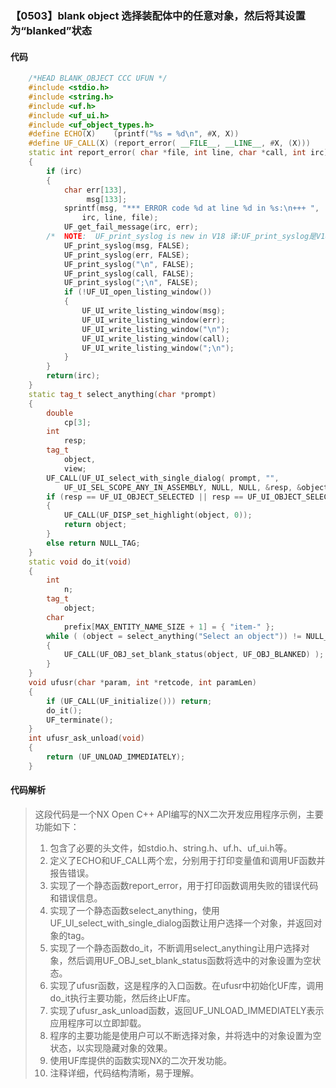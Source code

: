 ### 【0503】blank object 选择装配体中的任意对象，然后将其设置为“blanked”状态

#### 代码

```cpp
    /*HEAD BLANK_OBJECT CCC UFUN */  
    #include <stdio.h>  
    #include <string.h>  
    #include <uf.h>  
    #include <uf_ui.h>  
    #include <uf_object_types.h>  
    #define ECHO(X)    (printf("%s = %d\n", #X, X))  
    #define UF_CALL(X) (report_error( __FILE__, __LINE__, #X, (X)))  
    static int report_error( char *file, int line, char *call, int irc)  
    {  
        if (irc)  
        {  
            char err[133],  
                 msg[133];  
            sprintf(msg, "*** ERROR code %d at line %d in %s:\n+++ ",  
                irc, line, file);  
            UF_get_fail_message(irc, err);  
        /*  NOTE:  UF_print_syslog is new in V18 译:UF_print_syslog是V18版本新增的函数，用于打印系统日志信息。 */  
            UF_print_syslog(msg, FALSE);  
            UF_print_syslog(err, FALSE);  
            UF_print_syslog("\n", FALSE);  
            UF_print_syslog(call, FALSE);  
            UF_print_syslog(";\n", FALSE);  
            if (!UF_UI_open_listing_window())  
            {  
                UF_UI_write_listing_window(msg);  
                UF_UI_write_listing_window(err);  
                UF_UI_write_listing_window("\n");  
                UF_UI_write_listing_window(call);  
                UF_UI_write_listing_window(";\n");  
            }  
        }  
        return(irc);  
    }  
    static tag_t select_anything(char *prompt)  
    {  
        double  
            cp[3];  
        int  
            resp;  
        tag_t  
            object,  
            view;  
        UF_CALL(UF_UI_select_with_single_dialog( prompt, "",  
            UF_UI_SEL_SCOPE_ANY_IN_ASSEMBLY, NULL, NULL, &resp, &object, cp, &view));  
        if (resp == UF_UI_OBJECT_SELECTED || resp == UF_UI_OBJECT_SELECTED_BY_NAME)  
        {  
            UF_CALL(UF_DISP_set_highlight(object, 0));  
            return object;  
        }  
        else return NULL_TAG;  
    }  
    static void do_it(void)  
    {  
        int  
            n;  
        tag_t  
            object;  
        char  
            prefix[MAX_ENTITY_NAME_SIZE + 1] = { "item-" };  
        while ( (object = select_anything("Select an object")) != NULL_TAG)   
        {  
            UF_CALL(UF_OBJ_set_blank_status(object, UF_OBJ_BLANKED) );  
        }  
    }  
    void ufusr(char *param, int *retcode, int paramLen)  
    {  
        if (UF_CALL(UF_initialize())) return;  
        do_it();  
        UF_terminate();  
    }  
    int ufusr_ask_unload(void)  
    {  
        return (UF_UNLOAD_IMMEDIATELY);  
    }

```

#### 代码解析

> 这段代码是一个NX Open C++ API编写的NX二次开发应用程序示例，主要功能如下：
>
> 1. 包含了必要的头文件，如stdio.h、string.h、uf.h、uf_ui.h等。
> 2. 定义了ECHO和UF_CALL两个宏，分别用于打印变量值和调用UF函数并报告错误。
> 3. 实现了一个静态函数report_error，用于打印函数调用失败的错误代码和错误信息。
> 4. 实现了一个静态函数select_anything，使用UF_UI_select_with_single_dialog函数让用户选择一个对象，并返回对象的tag。
> 5. 实现了一个静态函数do_it，不断调用select_anything让用户选择对象，然后调用UF_OBJ_set_blank_status函数将选中的对象设置为空状态。
> 6. 实现了ufusr函数，这是程序的入口函数。在ufusr中初始化UF库，调用do_it执行主要功能，然后终止UF库。
> 7. 实现了ufusr_ask_unload函数，返回UF_UNLOAD_IMMEDIATELY表示应用程序可以立即卸载。
> 8. 程序的主要功能是使用户可以不断选择对象，并将选中的对象设置为空状态，以实现隐藏对象的效果。
> 9. 使用UF库提供的函数实现NX的二次开发功能。
> 10. 注释详细，代码结构清晰，易于理解。
>
